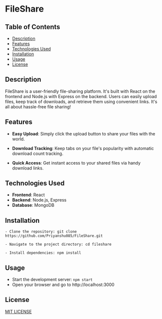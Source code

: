 # FileShare


## Table of Contents

- [Description](#description)
- [Features](#features)
- [Technologies Used](#technologies-used)
- [Installation](#installation)
- [Usage](#usage)
- [License](#license)

## Description

FileShare is a user-friendly file-sharing platform. It's built with React on the frontend and Node.js with Express on the backend. Users can easily upload files, keep track of downloads, and retrieve them using convenient links. It's all about hassle-free file sharing!

## Features

- **Easy Upload**: Simply click the upload button to share your files with the world.

- **Download Tracking**: Keep tabs on your file's popularity with automatic download count tracking.

- **Quick Access**: Get instant access to your shared files via handy download links.

## Technologies Used

- **Frontend**: React
- **Backend**: Node.js, Express
- **Database**: MongoDB 

## Installation
```
- Clone the repository: git clone https://github.com/Priyanshu085/FileShare.git

- Navigate to the project directory: cd fileshare

- Install dependencies: npm install
```

## Usage
- Start the development server: ```npm start```
- Open your browser and go to http://localhost:3000

## License

[MIT LICENSE](LICENSE)

